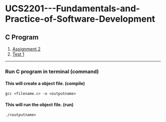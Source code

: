 # UCS2201---Fundamentals-and-Practice-of-Software-Development

## C Program
1)  [Assignment 2](https://github.com/KKBUGHUNTER/UCS2201---Fundamentals-and-Practice-of-Software-Development-Codes/tree/main/C_Assignment_2)
2)  [Test 1](https://github.com/KKBUGHUNTER/UCS2201---Fundamentals-and-Practice-of-Software-Development-Codes/tree/main/Test-1)


---
### Run C program in terminal (command)

#### This will create a object file. (compile)

    gcc <filename.c> -o <outputname>
    
 #### This will run the object file.  (run)
 
    ./<outputname>




